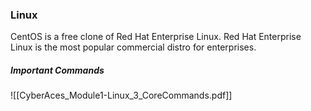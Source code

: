 ### Linux
CentOS is a free clone of Red Hat Enterprise Linux.
Red Hat Enterprise Linux is the most popular commercial distro for enterprises.

##### Important Commands
![[CyberAces_Module1-Linux_3_CoreCommands.pdf]]



